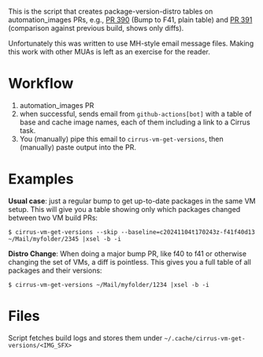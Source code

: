 This is the script that creates package-version-distro tables
on automation_images PRs, e.g., [PR 390](https://github.com/containers/automation_images/pull/390#issuecomment-2455536491) (Bump to F41, plain table) and [PR 391](https://github.com/containers/automation_images/pull/391#issuecomment-2455073982) (comparison against previous build, shows only diffs).

Unfortunately this was written to use MH-style email message files.
Making this work with other MUAs is left as an exercise for the reader.

Workflow
========

1. automation_images PR
1. when successful, sends email from `github-actions[bot]` with a table
of base and cache image names, each of them including a link to a
Cirrus task.
1. You (manually) pipe this email to `cirrus-vm-get-versions`, then
(manually) paste output into the PR.

Examples
========

**Usual case**: just a regular bump to get up-to-date packages
in the same VM setup. This will give you a table showing only
which packages changed between two VM build PRs:

```
$ cirrus-vm-get-versions --skip --baseline=c20241104t170243z-f41f40d13 ~/Mail/myfolder/2345 |xsel -b -i
```

**Distro Change**: When doing a major bump PR, like f40 to f41 or otherwise
changing the set of VMs, a diff is pointless. This gives you a full table
of all packages and their versions:
```
$ cirrus-vm-get-versions ~/Mail/myfolder/1234 |xsel -b -i
```

Files
=====

Script fetches build logs and stores them under `~/.cache/cirrus-vm-get-versions/<IMG_SFX>`
